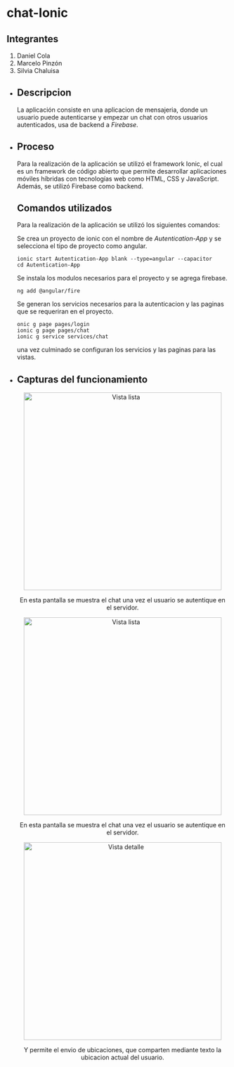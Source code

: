 <h1>chat-Ionic</h1>

<h2>Integrantes</h2>
<ol>
  <li>Daniel Cola</li>
  <li>Marcelo Pinzón</li>
  <li>Silvia Chaluisa</li>
</ol>

<ul>
  <li>
    <h2>Descripcion</h2>
      <p>La aplicación consiste en una aplicacion de mensajeria,
      donde un usuario puede autenticarse y empezar un chat con
      otros usuarios autenticados, usa de backend a <em>Firebase</em>.</p>
  </li>
  <li>
    <h2>Proceso</h2>
    <p>Para la realización de la aplicación se utilizó el framework
    Ionic, el cual es un framework de código abierto que permite
    desarrollar aplicaciones móviles híbridas con tecnologías web
    como HTML, CSS y JavaScript. Además, se utilizó Firebase
    como backend.</p>
    <h2>Comandos utilizados</h2>
    <p>Para la realización de la aplicación se utilizó los
    siguientes comandos:</p>
    <p>
      Se crea un proyecto de ionic con el nombre de
      <em> Autentication-App </em>
      y se selecciona el tipo de proyecto como angular.
    </p>
    <pre><code>ionic start Autentication-App blank --type=angular --capacitor
cd Autentication-App</code></pre>
    <p>
      Se instala los modulos necesarios para el proyecto y se agrega
      firebase.
    </p>
    <pre><code>ng add @angular/fire</code></pre>
    <p>
      Se generan los servicios necesarios para la
      autenticacion y las paginas que se requeriran
      en el proyecto.
    </p>
    <pre><code>onic g page pages/login
ionic g page pages/chat
ionic g service services/chat</code></pre>
  <p>
    una vez culminado se configuran los servicios
    y las paginas para las vistas.
  </p>
  </li>
  <li>
    <h2>Capturas del funcionamiento</h2>
    <div align="center">
      <img src="https://github.com/user-attachments/assets/ec90074f-28ba-444a-be04-8eaf9daa509c" alt="Vista lista" width="450"/>
      <p>
        En esta pantalla se muestra el chat una vez el usuario
        se autentique en el servidor.
      </p>
    </div>
    <div align="center">
      <img src="https://github.com/user-attachments/assets/7d885dce-158b-4e59-8350-604aa6d4d83d" alt="Vista lista" width="450"/>
      <p>
        En esta pantalla se muestra el chat una vez el usuario
        se autentique en el servidor.
      </p>
    </div>
    <div align="center">
      <img src="https://github.com/user-attachments/assets/196d0c5c-5359-4738-8945-9cea4bb744e3" alt="Vista detalle" width="450"/>
      <p>
        Y permite el envio de ubicaciones, que comparten mediante
        texto la ubicacion actual del usuario.
      </p>
    </div>
  </li>
</ul>
